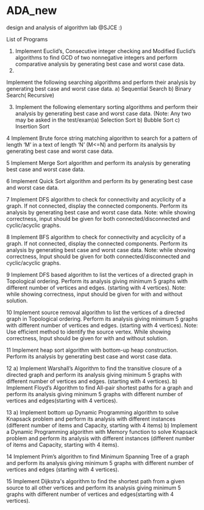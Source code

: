 # ADA_new
design and analysis of algorithm lab @SJCE :) 

List of Programs
1) Implement Euclid’s, Consecutive integer checking and Modified Euclid’s algorithms
to find GCD of two nonnegative integers and perform comparative analysis by
generating best case and worst case data.
2)
 Implement the following searching algorithms and perform their analysis by
generating best case and worst case data.
a) Sequential Search
b) Binary Search( Recursive)

3) Implement the following elementary sorting algorithms and perform their analysis by
generating best case and worst case data. (Note: Any two may be asked in the
test/exam)a) Selection Sort b) Bubble Sort c) Insertion Sort

4 Implement Brute force string matching algorithm to search for a pattern of length ‘M’
in a text of length ‘N’ (M<=N) and perform its analysis by generating best case and
worst case data.

5 Implement Merge Sort algorithm and perform its analysis by generating best case and
worst case data.

6 Implement Quick Sort algorithm and perform its by generating best case and worst
case data.

7 Implement DFS algorithm to check for connectivity and acyclicity of a graph. If not
connected, display the connected components. Perform its analysis by generating best
case and worst case data.
Note: while showing correctness, input should be given for both
connected/disconnected and cyclic/acyclic graphs.

8 Implement BFS algorithm to check for connectivity and acyclicity of a graph. If not
connected, display the connected components. Perform its analysis by generating best
case and worst case data.
Note: while showing correctness, Input should be given for both
connected/disconnected and cyclic/acyclic graphs.

9 Implement DFS based algorithm to list the vertices of a directed graph in Topological
ordering. Perform its analysis giving minimum 5 graphs with different number of
vertices and edges. (starting with 4 vertices).
Note: while showing correctness, input should be given for with and without
solution.

10 Implement source removal algorithm to list the vertices of a directed graph in
Topological ordering. Perform its analysis giving minimum 5 graphs with different
number of vertices and edges. (starting with 4 vertices).
Note: Use efficient method to identify the source vertex.
 While showing correctness, Input should be given for with and without
solution.

 11 Implement heap sort algorithm with bottom-up heap construction. Perform its
analysis by generating best case and worst case data.

12 a) Implement Warshall’s Algorithm to find the transitive closure of a directed graph
and perform its analysis giving minimum 5 graphs with different number of vertices
and edges. (starting with 4 vertices).
b) Implement Floyd’s Algorithm to find All-pair shortest paths for a graph and
perform its analysis giving minimum 5 graphs with different number of vertices and
edges(starting with 4 vertices).

13 a) Implement bottom up Dynamic Programming algorithm to solve Knapsack
problem and perform its analysis with different instances (different number of
items and Capacity, starting with 4 items)
b) Implement a Dynamic Programming algorithm with Memory function to solve
Knapsack problem and perform its analysis with different instances (different
number of items and Capacity, starting with 4 items).

14 Implement Prim’s algorithm to find Minimum Spanning Tree of a graph and perform
its analysis giving minimum 5 graphs with different number of vertices and edges
(starting with 4 vertices).

15 Implement Dijkstra's algorithm to find the shortest path from a given source to all
other vertices and perform its analysis giving minimum 5 graphs with different
number of vertices and edges(starting with 4 vertices).
